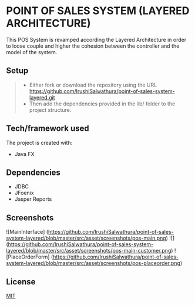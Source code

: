 # POINT OF SALES SYSTEM (LAYERED ARCHITECTURE)

This POS System is revamped according the Layered Architecture in order to loose couple and  higher the cohesion between the controller and the model of the system.

## Setup

> - Either fork or download the repository using the URL <https://github.com/IrushiSalwathura/point-of-sales-system-layered.git>
> - Then add the dependencies provided in the lib/ folder to the project structure.

## Tech/framework used

The project is created with:
* Java FX

## Dependencies

* JDBC
* JFoenix
* Jasper Reports

## Screenshots

![MainInterface]
(https://github.com/IrushiSalwathura/point-of-sales-system-layered/blob/master/src/asset/screenshots/pos-main.png)
![]
(https://github.com/IrushiSalwathura/point-of-sales-system-layered/blob/master/src/asset/screenshots/pos-main-customer.png)
![PlaceOrderForm] 
(https://github.com/IrushiSalwathura/point-of-sales-system-layered/blob/master/src/asset/screenshots/pos-placeorder.png)


## License
[MIT](https://github.com/IrushiSalwathura/point-of-sales-system-layered/blob/master/LICENSE.txt)




